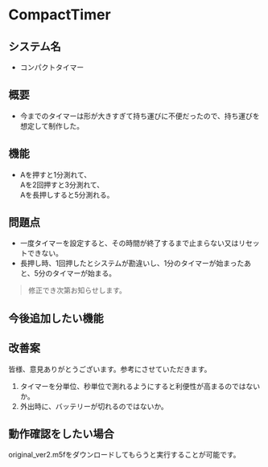 # CompactTimer

## システム名
* コンパクトタイマー

## 概要

* 今までのタイマーは形が大きすぎて持ち運びに不便だったので、持ち運びを想定して制作した。

## 機能
* Aを押すと1分測れて、
<br>Aを2回押すと3分測れて、
<br>Aを長押しすると5分測れる。

## 問題点
* 一度タイマーを設定すると、その時間が終了するまで止まらない又はリセットできない。
* 長押し時、1回押したとシステムが勘違いし、1分のタイマーが始まったあと、5分のタイマーが始まる。
>修正でき次第お知らせします。

## 今後追加したい機能

## 改善案
皆様、意見ありがとうございます。参考にさせていただきます。
1. タイマーを分単位、秒単位で測れるようにすると利便性が高まるのではないか。
1. 外出時に、バッテリーが切れるのではないか。

## 動作確認をしたい場合
original_ver2.m5fをダウンロードしてもらうと実行することが可能です。
